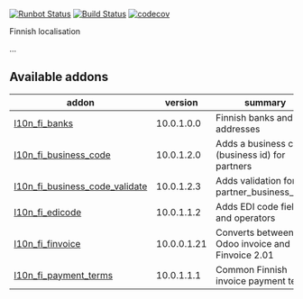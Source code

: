[![Runbot Status](https://runbot.odoo-community.org/runbot/badge/flat/178/10.0.svg)](https://runbot.odoo-community.org/runbot/repo/github-com-oca-l10n-finland-178)
[![Build Status](https://travis-ci.org/OCA/l10n-finland.svg?branch=10.0)](https://travis-ci.org/OCA/l10n-finland)
[![codecov](https://codecov.io/gh/OCA/l10n-finland/branch/10.0/graph/badge.svg)](https://codecov.io/gh/OCA/l10n-finland)

Finnish localisation

...

[//]: # (addons)

Available addons
----------------
addon | version | summary
--- | --- | ---
[l10n_fi_banks](l10n_fi_banks/) | 10.0.1.0.0 | Finnish banks and their addresses
[l10n_fi_business_code](l10n_fi_business_code/) | 10.0.1.2.0 | Adds a business code (business id) for partners
[l10n_fi_business_code_validate](l10n_fi_business_code_validate/) | 10.0.1.2.3 | Adds validation for partner_business_code
[l10n_fi_edicode](l10n_fi_edicode/) | 10.0.1.1.2 | Adds EDI code field and operators
[l10n_fi_finvoice](l10n_fi_finvoice/) | 10.0.0.1.21 | Converts between Odoo invoice and Finvoice 2.01
[l10n_fi_payment_terms](l10n_fi_payment_terms/) | 10.0.1.1.1 | Common Finnish invoice payment terms

[//]: # (end addons)
